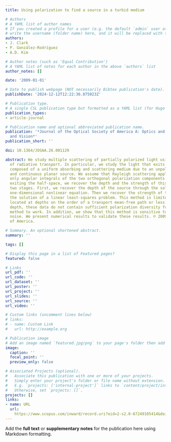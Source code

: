 ```yaml
---
title: Using polarization to find a source in a turbid medium

# Authors
# A YAML list of author names
# If you created a profile for a user (e.g. the default `admin` user at `content/authors/admin/`), 
# write the username (folder name) here, and it will be replaced with their full name and linked to their profile.
authors:
- J. Clark
- P. González-Rodríguez
- A.D. Kim

# Author notes (such as 'Equal Contribution')
# A YAML list of notes for each author in the above `authors` list
author_notes: []

date: '2009-01-01'

# Date to publish webpage (NOT necessarily Bibtex publication's date).
publishDate: '2024-12-12T12:22:36.875023Z'

# Publication type.
# A single CSL publication type but formatted as a YAML list (for Hugo requirements).
publication_types:
- article-journal

# Publication name and optional abbreviated publication name.
publication: '*Journal of the Optical Society of America A: Optics and Image Science,
  and Vision*'
publication_short: ''

doi: 10.1364/JOSAA.26.001129

abstract: We study multiple scattering of partially polarized light using the theory
  of radiative transport. In particular, we study the light that exits a half-space
  composed of a uniform absorbing and scattering medium due to an unpolarized, isotropic,
  and continuous planar source. We assume that Rayleigh scattering applies. Using
  only angular integrals of the two orthogonal polarization components of the intensity
  exiting the half-space, we recover the depth and the strength of this source in
  two stages. First, we recover the depth of the source through the solution of a
  one-dimensional nonlinear equation. Then we recover the strength of the source through
  the solution of a linear least-squares problem. This method is limited to sources
  located at depths on the order of a transport mean-free path or less. Beyond that
  depth, these data do not contain sufficient polarization diversity for this inversion
  method to work. In addition, we show that this method is sensitive to instrument
  noise. We present numerical results to validate these results. © 2009 Optical Society
  of America.

# Summary. An optional shortened abstract.
summary: ''

tags: []

# Display this page in a list of Featured pages?
featured: false

# Links
url_pdf: ''
url_code: ''
url_dataset: ''
url_poster: ''
url_project: ''
url_slides: ''
url_source: ''
url_video: ''

# Custom links (uncomment lines below)
# links:
# - name: Custom Link
#   url: http://example.org

# Publication image
# Add an image named `featured.jpg/png` to your page's folder then add a caption below.
image:
  caption: ''
  focal_point: ''
  preview_only: false

# Associated Projects (optional).
#   Associate this publication with one or more of your projects.
#   Simply enter your project's folder or file name without extension.
#   E.g. `projects: ['internal-project']` links to `content/project/internal-project/index.md`.
#   Otherwise, set `projects: []`.
projects: []
links:
- name: URL
  url: 
    https://www.scopus.com/inward/record.uri?eid=2-s2.0-67249105414&doi=10.1364%2fJOSAA.26.001129&partnerID=40&md5=87fe0032a3262499abfdbb82432cdd41
---
```


Add the **full text** or **supplementary notes** for the publication here using Markdown formatting.

